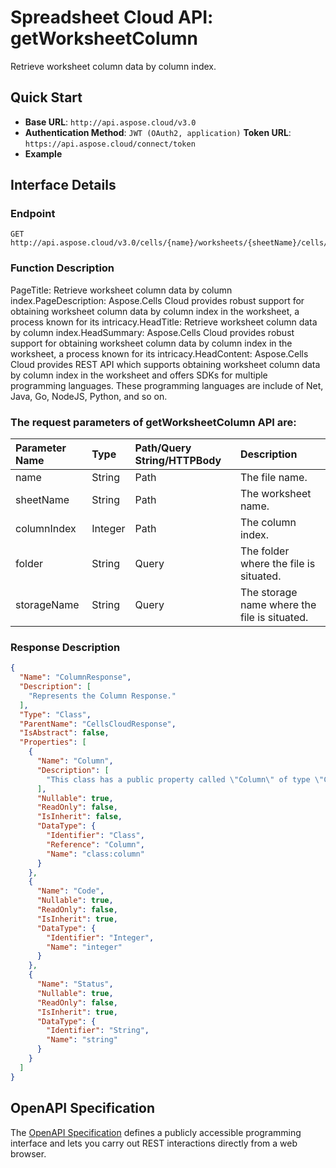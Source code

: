 # **Spreadsheet Cloud API: getWorksheetColumn**

Retrieve worksheet column data by column index. 

## **Quick Start**

- **Base URL**: `http://api.aspose.cloud/v3.0`
- **Authentication Method**: `JWT (OAuth2, application)`  **Token URL**: `https://api.aspose.cloud/connect/token`
- **Example** 
<script src="https://gist.github.com/aspose-cells-cloud-gists/8a5b324fdf3e574dbd747c1a1e24b05d.js?file=Example30_GetWorksheetColumn.cs"></script>

## **Interface Details**

### **Endpoint** 

```
GET http://api.aspose.cloud/v3.0/cells/{name}/worksheets/{sheetName}/cells/columns/{columnIndex}
```

### **Function Description**
PageTitle: Retrieve worksheet column data by column index.PageDescription: Aspose.Cells Cloud provides robust support for obtaining worksheet column data by column index in the worksheet, a process known for its intricacy.HeadTitle: Retrieve worksheet column data by column index.HeadSummary: Aspose.Cells Cloud provides robust support for obtaining worksheet column data by column index in the worksheet, a process known for its intricacy.HeadContent: Aspose.Cells Cloud provides REST API which supports obtaining worksheet column data by column index in the worksheet and offers SDKs for multiple programming languages. These programming languages are include of Net, Java, Go, NodeJS, Python, and so on.

### The request parameters of **getWorksheetColumn** API are: 

| Parameter Name | Type | Path/Query String/HTTPBody | Description | 
| :- | :- | :- |:- | 
|name|String|Path|The file name.|
|sheetName|String|Path|The worksheet name.|
|columnIndex|Integer|Path|The column index.|
|folder|String|Query|The folder where the file is situated.|
|storageName|String|Query|The storage name where the file is situated.|


### **Response Description**
```json
{
  "Name": "ColumnResponse",
  "Description": [
    "Represents the Column Response."
  ],
  "Type": "Class",
  "ParentName": "CellsCloudResponse",
  "IsAbstract": false,
  "Properties": [
    {
      "Name": "Column",
      "Description": [
        "This class has a public property called \"Column\" of type \"Column\" with both getter and setter methods."
      ],
      "Nullable": true,
      "ReadOnly": false,
      "IsInherit": false,
      "DataType": {
        "Identifier": "Class",
        "Reference": "Column",
        "Name": "class:column"
      }
    },
    {
      "Name": "Code",
      "Nullable": true,
      "ReadOnly": false,
      "IsInherit": true,
      "DataType": {
        "Identifier": "Integer",
        "Name": "integer"
      }
    },
    {
      "Name": "Status",
      "Nullable": true,
      "ReadOnly": false,
      "IsInherit": true,
      "DataType": {
        "Identifier": "String",
        "Name": "string"
      }
    }
  ]
}
```

## OpenAPI Specification

The [OpenAPI Specification](https://reference.aspose.cloud/cells/#/CellsController/GetWorksheetColumn) defines a publicly accessible programming interface and lets you carry out REST interactions directly from a web browser.

